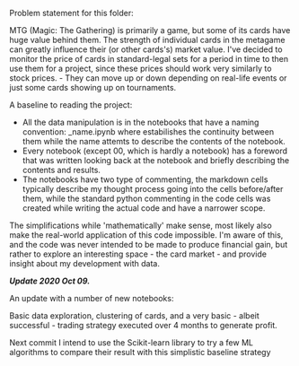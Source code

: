 Problem statement for this folder:

MTG (Magic: The Gathering) is primarily a game, but some of its cards have huge value behind them. The strength of individual cards in the metagame can greatly influence their (or other cards's) market value.
I've decided to monitor the price of cards in standard-legal sets for a period in time to then use them for a project, since these prices should work very similarly to stock prices. - They can move up or down depending on real-life events or just some cards showing up on tournaments.

A baseline to reading the project: 
  - All the data manipulation is in the notebooks that have a naming convention: <number>_name.ipynb where <number> estabilishes the continuity between them while the name attemts to describe the contents of the notebook.
  - Every notebook (except 00, which is hardly a notebook) has a foreword that was written looking back at the notebook and briefly describing the contents and results. 
  - The notebooks have two type of commenting, the markdown cells typically describe my thought process going into the cells before/after them, while the standard python commenting in the code cells was created while writing the actual code and have a narrower scope.
  
 
 

The simplifications while 'mathematically' make sense, most likely also make the real-world application of this code impossible. I'm aware of this, and the code was never intended to be made to produce financial gain, but rather to explore an interesting space - the card market - and provide insight about my development with data. 




***Update 2020 Oct 09.***

An update with a number of new notebooks:

Basic data exploration, clustering of cards, and a very basic - albeit successful - trading strategy executed over 4 months to generate profit.

Next commit I intend to use the Scikit-learn library to try a few ML algorithms to compare their result with this simplistic baseline strategy

